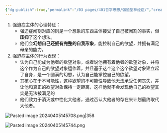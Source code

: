 ```yaml
---
{"dg-publish":true,"permalink":"/03 pages/401哲学思想/强迫型神经症/","created":"2024-11-30T20:53:12.651+08:00","updated":"2025-03-04T13:34:23.971+08:00"}
---
```



1. 强迫症主体的心理特征：
    - 强迫症阉割对应的则是一个想象的东西主体接受了自己被阉割的事实，但**压抑**了这个想法。
    - 他们会**幻想自己还拥有完整的自我形象**，能控制自己的欲望，并拥有满足母亲的能力。
2. 强迫症主体的行为表现：
    - 认为自己能成为他者的欲望对象，或者说他拥有着他者的欲望对象，并将这个作为自己的欲望对象运作着，并且基于这个这个这个欲望对象建立起了自身，是一个圆满的幻想，认为自己能掌控自己的欲望。
    - 其核心在于不可能性，这种欲望的不可能性导致他无法承受任何丧失，并让他和真正的欲望对象保持一定距离，这样他就不会发现他自己的欲望其实是无法被满足的
    - 他们致力于消灭或中性化大他者，通过否认大他者的存在来计划最终取代大他者。

![Pasted image 20240405145708.png|358](/img/user/09%20settings/Z%20attachment/Pasted%20image%2020240405145708.png)

![Pasted image 20240405145744.png](/img/user/09%20settings/Z%20attachment/Pasted%20image%2020240405145744.png)

